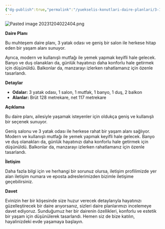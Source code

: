 ```yaml
---
{"dg-publish":true,"permalink":"/yuekselis-konutlari-daire-planlari/3-1-normal-kat-daire-plani-ti-p3/","tags":["gardenEntry"],"noteIcon":""}
---
```


![Pasted image 20231204022404.png](/img/user/Resim%20Ar%C5%9Fivi/Pasted%20image%2020231204022404.png)

**Daire Planı**

Bu muhteşem daire planı, 3 yatak odası ve geniş bir salon ile herkese hitap eden bir yaşam alanı sunuyor. 

Ayrıca, modern ve kullanışlı mutfağı ile yemek yapmak keyifli hale gelecek. Banyo ve duş olanakları da, günlük hayatınızı daha konforlu hale getirmek için düşünüldü. Balkonlar da, manzarayı izlerken rahatlamanız için özenle tasarlandı.

**Detaylar**

- **Odalar:** 3 yatak odası, 1 salon, 1 mutfak, 1 banyo, 1 duş, 2 balkon
- **Alanlar:** Brüt 128 metrekare, net 117 metrekare

**Açıklama**

Bu daire planı, ailesiyle yaşamak isteyenler için oldukça geniş ve kullanışlı bir seçenek sunuyor. 

Geniş salonu ve 3 yatak odası ile herkese rahat bir yaşam alanı sağlıyor. Modern ve kullanışlı mutfağı ile yemek yapmak keyifli hale gelecek. Banyo ve duş olanakları da, günlük hayatınızı daha konforlu hale getirmek için düşünüldü. Balkonlar da, manzarayı izlerken rahatlamanız için özenle tasarlandı.

**İletişim**

Daha fazla bilgi için ve herhangi bir sorunuz olursa, iletişim profilimizde yer alan iletişim numara ve eposta adreslerimizden bizimle iletişime geçebilirsiniz.

**Davet**

Evinizin her bir köşesinde size huzur verecek detaylarıyla hayatınızı güzelleştirecek bir daire arıyorsanız, sizleri daire planlarımızı incelemeye davet ediyoruz. Sunduğumuz her bir dairenin özellikleri, konforlu ve estetik bir yaşam için düşünülerek tasarlandı. Hemen siz de bize katılın, hayalinizdeki evde yaşamaya başlayın.